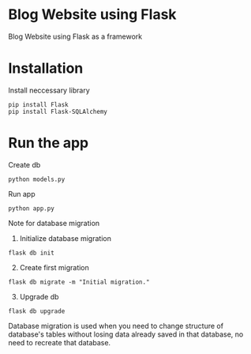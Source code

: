 # Blog Website using Flask
 Blog Website using Flask as a framework

# Installation
Install neccessary library
```shell
pip install Flask
pip install Flask-SQLAlchemy
```

# Run the app

Create db
```shell
python models.py
```

Run app
```shell
python app.py
```

Note for database migration
1. Initialize database migration
```shell
flask db init
```
2. Create first migration
```shell
flask db migrate -m "Initial migration."
```
3. Upgrade db
```shell
flask db upgrade
```
Database migration is used when you need to change structure of database's tables without losing data already saved in that database, no need to recreate that database.
